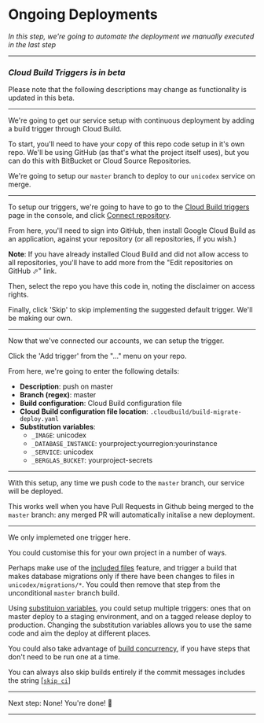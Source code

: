 
# Ongoing Deployments

*In this step, we're going to automate the deployment we manually executed in the last step*

---

### *Cloud Build Triggers is in beta*

Please note that the following descriptions may change as functionality is updated in this beta. 

---

We're going to get our service setup with continuous deployment by adding a build trigger through Cloud Build. 

To start, you'll need to have your copy of this repo code setup in it's own repo. We'll be using GitHub (as that's what the project itself uses), but you can do this with BitBucket or Cloud Source Repositories. 

We're going to setup our `master` branch to deploy to our `unicodex` service on merge. 

---

To setup our triggers, we're going to have to go to the [Cloud Build triggers](https://console.cloud.google.com/cloud-build/triggers/) page in the console, and click [Connect repository](https://console.cloud.google.com/cloud-build/triggers/connect). 

From here, you'll need to sign into GitHub, then install Google Cloud Build as an application, against your repository (or all repositories, if you wish.)

**Note**: If you have already installed Cloud Build and did not allow access to all repositories, you'll have to add more from the "Edit repositories on GitHub ⬀" link. 

Then, select the repo you have this code in, noting the disclaimer on access rights. 

Finally, click 'Skip' to skip implementing the suggested default trigger. We'll be making our own. 

---

Now that we've connected our accounts, we can setup the trigger. 

Click the 'Add trigger' from the "..." menu on your repo. 

From here, we're going to enter the following details: 

* **Description**: push on master
* **Branch (regex)**: master
* **Build configuration**: Cloud Build configuration file
* **Cloud Build configuration file location**: `.cloudbuild/build-migrate-deploy.yaml`
* **Substitution variables**:
  * `_IMAGE`: unicodex
  * `_DATABASE_INSTANCE`: yourproject:yourregion:yourinstance
  * `_SERVICE`: unicodex
  * `_BERGLAS_BUCKET`: yourproject-secrets
 
---

With this setup, any time we push code to the `master` branch, our service will be deployed. 

This works well when you have Pull Requests in Github being merged to the `master` branch: any merged PR will automatically initalise a new deployment. 

---

We only implemeted one trigger here. 

You could customise this for your own project in a number of ways. 

Perhaps make use of the [included files](https://cloud.google.com/cloud-build/docs/running-builds/automate-builds#build_trigger) feature, and trigger a build that makes database migrations only if there have been changes to files in `unicodex/migrations/*`. You could then remove that step from the unconditional `master` branch build.

Using [substituion variables](https://cloud.google.com/cloud-build/docs/configuring-builds/substitute-variable-values#using_user-defined_substitutions), you could setup multiple triggers: ones that on master deploy to a staging environment, and on a tagged release deploy to production. Changing the substitution variables allows you to use the same code and aim the deploy at different places. 

You could also take advantage of [build concurrency](https://cloud.google.com/cloud-build/docs/configuring-builds/configure-build-step-order), if you have steps that don't need to be run one at a time.

You can always also skip builds entirely if the commit messages includes the string [[`skip ci`](https://cloud.google.com/cloud-build/docs/running-builds/automate-builds#skipping_a_build_trigger)]

---

Next step: None! You're done! 🧁

---
